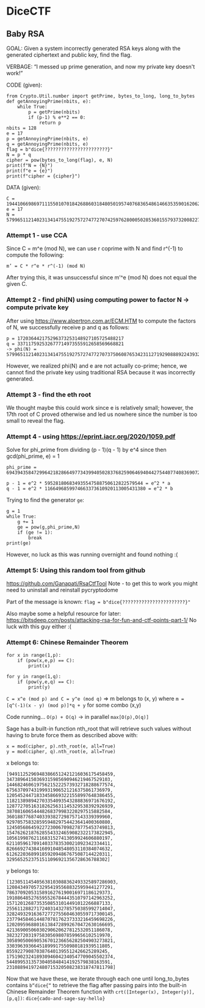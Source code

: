 # DiceCTF

## Baby RSA

GOAL: Given a system incorrectly generated RSA keys along with the generated ciphertext and public key, find the flag.

VERBAGE: “I messed up prime generation, and now my private key doesn't work!”

CODE (given):
```
from Crypto.Util.number import getPrime, bytes_to_long, long_to_bytes
def getAnnoyingPrime(nbits, e):
	while True:
		p = getPrime(nbits)
		if (p-1) % e**2 == 0:
			return p
nbits = 128
e = 17
p = getAnnoyingPrime(nbits, e)
q = getAnnoyingPrime(nbits, e)
flag = b"dice{???????????????????????}"
N = p * q
cipher = pow(bytes_to_long(flag), e, N)
print(f"N = {N}")
print(f"e = {e}")
print(f"cipher = {cipher}")
```

DATA (given):
```
C = 19441066986971115501070184268860318480501957407683654861466353590162062492971
e = 17
N = 57996511214023134147551927572747727074259762800050285360155793732008227782157
```


### Attempt 1 - use CCA

Since C = m^e (mod N), we can use r coprime with N and find r^(-1) to compute the following:

```
m’ = C * r^e * r^(-1) (mod N)
```

After trying this, it was unsuccessful since m’^e (mod N) does not equal the given C.


### Attempt 2 - find phi(N) using computing power to factor N -> compute private key

After using https://www.alpertron.com.ar/ECM.HTM to compute the factors of N, we successfully receive p and q as follows:

```
p = 172036442175296373253148927105725488217
q = 337117592532677714973555912658569668821
-> phi(N) = 57996511214023134147551927572747727073750608765342311271929088892243932625120
```

However, we realized phi(N) and e are not actually co-prime; hence, we cannot find the private key using traditional RSA because it was incorrectly generated.


### Attempt 3 - find the eth root

We thought maybe this could work since e is relatively small; however, the 17th root of C proved otherwise and led us nowhere since the number is too small to reveal the flag.


### Attempt 4 - using https://eprint.iacr.org/2020/1059.pdf 

Solve for phi_prime from dividing (p - 1)(q - 1) by e^4 since then gcd(phi_prime, e) = 1

```
phi_prime = 694394358472996421828664977343994050283768259064694044275440774083690720

p - 1 = e^2 * 595281806834935547588750612822579544 = e^2 * a
q - 1 = e^2 * 1166496859974663373610920113005431380 = e^2 * b
```

Trying to find the generator ```ge```:
```
g = 1
while True:
	g += 1
	ge = pow(g,phi_prime,N)
	if (ge != 1):
		break
print(ge)
```

However, no luck as this was running overnight and found nothing :(


### Attempt 5: Using this random tool from github

https://github.com/Ganapati/RsaCtfTool Note -  to get this to work you might need to uninstall and reinstall pycryptodome

Part of the message is known: ```flag = b"dice{???????????????????????}"```


Also maybe some a helpful resource for later: https://bitsdeep.com/posts/attacking-rsa-for-fun-and-ctf-points-part-1/
No luck with this guy either :(


### Attempt 6: Chinese Remainder Theorem

```
for x in range(1,p):
	if (pow(x,e,p) == C):
		print(x)

for y in range(1,q):
	if (pow(y,e,q) == C):
		print(y)
```

```C = x^e (mod p) and C = y^e (mod q)``` => m belongs to (x, y) where ```m = [q^(-1)(x - y) (mod p)]*q + y``` for some combo (x,y)

Code running… ```O(p) + O(q)``` -> in parallel ```max[O(p),O(q)]```

Sage has a built-in function nth_root that will retrieve such values without having to brute force them as described above with:

```
x = mod(cipher, p).nth_root(e, all=True) 
y = mod(cipher, q).nth_root(e, all=True)
```

x belongs to:

```
[94911252969483866512421216036175458459, 34738964150369315985690946219467529103, 144682460619756215222573932718288677574, 67563709743199931906521216375861736979, 120545244718334586693221558997648386455, 118213898942703354093543288836971676192, 128772705163182625631145329538392926939, 38708160654448268379983220297515882584, 36018877687403393827298757143339399960, 92970575832859594829754423641400360880, 124505686459227230067098278775453749813, 154762621876285543324659082322173822945, 10561998762116831527413059924606880197, 62110596170914033783530021092342334411, 82666927438416091048548053110384074632, 61262203689918592094867675087144220311, 3295652523751511096921356728636788302]
```

y belongs to:

```
[123051145405638103088362493325897286903, 120843497057329541955688325959441277291, 78637092053158916276190016971186129373, 191086485276595526784443510797142963252, 15712012687353508531014491012266887133, 255611288271724031432785750385992714047, 328249329163672772755604630559717300145, 237794584614487078176237333216459698226, 120209596880161384728992670472630166695, 42136900506030290620627812532051186078, 38232720319758305698078599656102519970, 305890500690536701236656282504903273821, 33039639366451899917550980181939511805, 8559227908703876401395512426625289245, 175190232418930946042340547709045502374, 54489953135730405848414192579838163591, 231088941972480715320508238318747811798]
```

Now that we have these, we iterate through each one until long_to_bytes contains ```b“dice{“``` to retrieve the flag after passing pairs into the built-in Chinese Remainder Theorem function with ```crt([Integer(x), Integer(y)], [p,q])```: ```dice{cado-and-sage-say-hello}```
